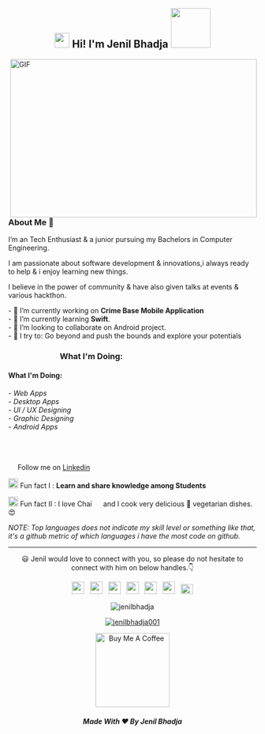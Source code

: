 <h2 align="center"><img src="https://media.giphy.com/media/hvRJCLFzcasrR4ia7z/giphy.gif" width="30"> Hi!  I'm 
Jenil Bhadja <img src="https://i.pinimg.com/originals/8a/a4/59/8aa4595fb24b6ed585dddac4622b2445.gif" width="80"></h2>
 

<img align="right" alt="GIF" src="https://thumbs.gfycat.com/EvilNextDevilfish-size_restricted.gif" width="500" height="320" style="max-width:100%;">


### About Me 🚀
<p>I’m an Tech Enthusiast & a junior pursuing my Bachelors in Computer Engineering. </br></p>
<p>I am passionate about software development & innovations,i always ready to help  & i enjoy learning new things. </br></p>
<p>I believe in the power of community & have also given talks at events & various hackthon.</p>   
- 🔭 I’m currently working on <b>Crime Base Mobile Application</b><br>
- 🌱 I’m currently learning <b>Swift</b>.<br>
- 👯 I’m looking to collaborate on Android project.<br>
- 🧗 I try to: Go beyond and push the bounds and explore your potentials<br>
<!--- 🤔  I'm looking for help to improve my competitive programming skills<br>-->
<!--- 🔭  I’m currently exploring advanced webs development skills<br>-->
<!--- 👨‍💻 All of my projects are available at [https://github.com/jenilbhadja001](https://github.com/jenilbhadja001)-->
<!-- - 💬 Ask me about **Java,Python,Web Developement,DBMS,DS&Algo,CN,Linux,Android,kotlin** -->
<h3>
    &nbsp;&nbsp;&nbsp;&nbsp;&nbsp;&nbsp;&nbsp;&nbsp;&nbsp;&nbsp;&nbsp;&nbsp;&nbsp;&nbsp;&nbsp;&nbsp;&nbsp;&nbsp;&nbsp;&nbsp;&nbsp;&nbsp;&nbsp;&nbsp;&nbsp;&nbsp;&nbsp;What I'm Doing:
</h3>
<h4>
    What I'm Doing:
</h4>
<h6>
    - Web Apps <br>
    - Desktop Apps <br>
    - UI / UX Designing <br>
    - Graphic Designing <br>
    - Android Apps <br>
</h6>
<!--<p>
    - Mobile Apps (android & ios)&nbsp;&nbsp;&nbsp;- Desktop  & Windows Apps <br>
    - Web Development&nbsp;&nbsp;&nbsp;&nbsp;&nbsp;&nbsp;&nbsp;&nbsp;&nbsp;&nbsp;&nbsp;&nbsp;&nbsp;&nbsp;&nbsp;&nbsp;&nbsp;&nbsp;&nbsp;- SEO Optimisation <br>   
</p>-->
<br>

 <img src="https://media.giphy.com/media/d9IfL7seBexHLct75B/giphy.gif" width="15"> Follow me on [Linkedin](https://www.linkedin.com/in/jenilbhadja001/) <img src="https://media.giphy.com/media/dxn6fRlTIShoeBr69N/giphy.gif" width="15">

<!-- - 📫 Drop a mail:<a href="mailto:jenil.bhadja0017565@gmail.com" target=_blank rel=noopener>JenilKumar Bhadja<a>-->

<img src="https://media.giphy.com/media/l4FGDXzlX3p5U9zJS/giphy.gif" width="20"> Fun fact I : **Learn and share knowledge among Students**

<img src="https://media.giphy.com/media/l4FGDXzlX3p5U9zJS/giphy.gif" width="20"> Fun fact II : I love Chai <img src="https://cdn.pixabay.com/photo/2019/12/06/04/03/tea-4676561_960_720.png" width="15"> and I cook very delicious 🌱 vegetarian dishes. 😍

<!--🌟 STAR THE REPOS IF YOU LIKE 🌟 -->

*NOTE: Top languages does not indicate my skill level or something like that, it's a github metric of which languages i have the most code on github.*

- - -

<!--<details align="center">
  <summary>GitHub Trophies 🏆</summary>
<p align="center">
  <a href="https://github.com/ryo-ma/github-profile-trophy" target="_blank">
    <img src="https://github-profile-trophy.vercel.app/?username=jenilbhadja001&theme=gruvbox"/>
  </a>
</p>
</details>
<details>
	 <summary>Github Stats 📈:</summary>
<div align="center">
<a href="#"><img src="https://github-readme-stats.vercel.app/api?username=jenilbhadja001&show_icons=true&count_private=true&theme=radical" width="350" height="250"> </a>
<a href="#"><img src="https://github-readme-stats.vercel.app/api/top-langs/?username=jenilbhadja001&layout=compact&theme=radical" width="350" height="250" ></a>
</div>
</details> 

<!--<div align="center">
  
<h3>Languages and Framework:</h3>

<a href="https://developer.android.com/about" target="_blank"><img align="center" alt="Android Studio" width="40px" src="https://upload.wikimedia.org/wikipedia/commons/3/34/Android_Studio_icon.svg" /><a>
<img align="center" alt="Visual Studio Code" width="30px" src="https://raw.githubusercontent.com/github/explore/80688e429a7d4ef2fca1e82350fe8e3517d3494d/topics/visual-studio-code/visual-studio-code.png" />
<img align="center" alt="Python" width="30px" src="https://upload.wikimedia.org/wikipedia/commons/thumb/0/0a/Python.svg/240px-Python.svg.png" />
<img align="center" alt="GitHub" width="30px" src="https://numpy.org/images/logos/numpy.svg" />
<img align="center" alt="GitHub" width="34px" src="https://jupyter.org/assets/main-logo.svg" />
<img align="center" alt="Java" width="50px" src="https://raw.githubusercontent.com/github/explore/80688e429a7d4ef2fca1e82350fe8e3517d3494d/topics/java/java.png" />
<img align="center" alt="Git" width="50px" src="https://raw.githubusercontent.com/github/explore/80688e429a7d4ef2fca1e82350fe8e3517d3494d/topics/git/git.png" />
<img align="center" alt="GitHub" width="30px" src="https://raw.githubusercontent.com/github/explore/78df643247d429f6cc873026c0622819ad797942/topics/github/github.png" />
<a href="https://getbootstrap.com" target="_blank"> <img src="https://raw.githubusercontent.com/devicons/devicon/master/icons/bootstrap/bootstrap-plain-wordmark.svg" alt="bootstrap" width="30" height="30"/> </a>
<a href="https://firebase.google.com/" target="_blank"> <img src="https://www.vectorlogo.zone/logos/firebase/firebase-icon.svg" alt="firebase" width="30" height="30"/> </a>
<a href="https://www.mongodb.com/" target="_blank"> <img src="https://raw.githubusercontent.com/devicons/devicon/master/icons/mongodb/mongodb-original-wordmark.svg" alt="mongodb" width="30" height="30"/> </a>
<a href="https://www.sqlite.org/" target="_blank"> <img src="https://www.vectorlogo.zone/logos/sqlite/sqlite-icon.svg" alt="sqlite" width="030" height="30"/> </a>	
<a href="https://aws.amazon.com" target="_blank"> <img src="https://raw.githubusercontent.com/devicons/devicon/master/icons/amazonwebservices/amazonwebservices-original-wordmark.svg" alt="aws" width="40" height="35"/> </a>
</br>

</div>

<div align="center">
  
  <img align="center" a href='https://archiveprogram.github.com/'><img src='https://raw.githubusercontent.com/acervenky/animated-github-badges/master/assets/acbadge.gif' width='40' height='40'></a>
 
-->

<p align="center"> 😃 Jenil would love to connect with you, so please do not hesitate to connect with him on below handles.👇</p>

<p align="center">
  <a href="https://twitter.com/jenilbhadja001" target=_blank rel=noopener><img src="https://upload.wikimedia.org/wikipedia/fr/thumb/c/c8/Twitter_Bird.svg/1200px-Twitter_Bird.svg.png" width="25"></img></a>&nbsp;&nbsp;
  <a href="https://www.instagram.com/jenilpatel001/" target=_blank rel=noopener><img src="https://upload.wikimedia.org/wikipedia/commons/thumb/e/e7/Instagram_logo_2016.svg/768px-Instagram_logo_2016.svg.png" width="25"></img></a>&nbsp;&nbsp;
  <a href="https://www.linkedin.com/in/jenilbhadja001/" target=_blank rel=noopener><img src="https://www.felberpr.com/wp-content/uploads/linkedin-logo.png" width="25"></img></a>&nbsp;&nbsp;
  <a href="mailto:jenil.bhadja001@gmail.com" target=_blank rel=noopener><img src="https://image.flaticon.com/icons/png/512/281/281769.png" width="25"></img></a>&nbsp;&nbsp;
  <a href="https://medium.com/@jenilbhadja001" target=_blank rel=noopener><img src="https://upload.wikimedia.org/wikipedia/commons/thumb/e/ec/Medium_logo_Monogram.svg/1200px-Medium_logo_Monogram.svg.png" width="25"></img></a>&nbsp;&nbsp;
  <a href="https://www.facebook.com/jenilbhadja001/" target=_blank rel=noopener><img src="https://www.miscarriageassociation.org.uk/wp-content/uploads/2019/10/Facebook-Logo.png" width="25"></img></a>&nbsp;&nbsp;
  <a href="https://stackoverflow.com/users/16638973/jenil-bhadja" target="_blank"><img src="https://cdn.jsdelivr.net/npm/simple-icons@3.0.1/icons/stackoverflow.svg" alt="14268451" height="20" width="25" /></a>
  
  
</p>

<p align="center"> <img src="https://komarev.com/ghpvc/?username=jenilbhadja001&label=Profile%20views&color=0e75b6&style=flat" alt="jenilbhadja" /></p>
<p align="center"> <a href="https://twitter.com/jenilbhadja001" target="blank"><img src="https://img.shields.io/twitter/follow/jenilbhadja001?logo=twitter&style=for-the-badge" alt="jenilbhadja001" /></a> </p>


<p align="center">
<a  href="https://www.buymeacoffee.com/jenilbhadja001" target="_blank"><img src="https://cdn.buymeacoffee.com/buttons/v2/default-red.png" alt="Buy Me A Coffee" width="150" ></a>
</p>




<!--<p align="center">
  Feel free to reach out to Jenil if you are interested to talk, he is always ready to have a conversation! 💯 &nbsp;<img src="https://media.giphy.com/media/dxn6fRlTIShoeBr69N/giphy.gif" width="15">
</p> ->

<!--[![website](https://img.shields.io/badge/PortfolioWebsite-pawan.live-2648ff?style=flat-square&logo=google-chrome)](https://pawan.live/)<br>-->
<!--[![](https://img.shields.io/badge/Made%20With%20❤️%20By-JENIL-red)](https://github.com/jenilbhadja001)-->

<div align="center">
<h5> Made With ❤️ By Jenil Bhadja </h5>
</div>